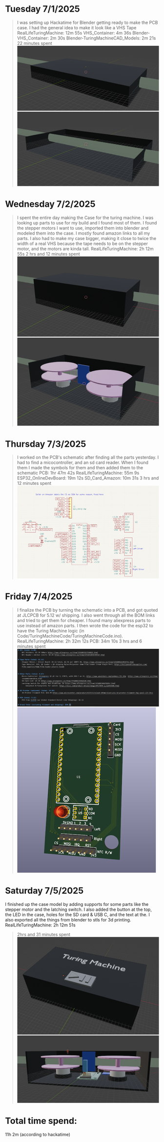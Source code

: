 # Tuesday 7/1/2025
> I was setting up Hackatime for Blender getting ready to make the PCB case. I had the general idea to make it look like a VHS Tape
RealLifeTuringMachine: 12m 55s
VHS_Container: 4m 36s
Blender-VHS_Container: 2m 30s
Blender-TuringMachineCAD_Models: 2m 21s
> 22 minutes spent
![Outside Case](images/7-1-2025/outside.png)
![Inside Case](images/7-1-2025/inside.png)

# Wednesday 7/2/2025
> I spent the entire day making the Case for the turing machine. I was looking up parts to use for my build and I found most of them. I found the stepper motors I want to use, imported them into blender and modeled them into the case. I mostly found amazon links to all my parts. I also had to make my case bigger, making it close to twice the width of a real VHS because the tape needs to be on the stepper motor, and the motors are kinda tall.
RealLifeTuringMachine: 2h 12m 55s
> 2 hrs and 12 minutes spent
![Outside Case](images/7-2-2025/outside.png)
![Inside Case](images/7-2-2025/inside.png)

# Thursday 7/3/2025
> I worked on the PCB's schematic after finding all the parts yesterday. I had to find a micocontroller, and an sd card reader. When I found them I made the symbols for them and then added them to the schematic
PCB: 1hr 47m 42s
RealLifeTuringMachine: 55m 9s
ESP32_OnlineDevBoard: 19m 12s
SD_Card_Amazon: 10m 31s
> 3 hrs and 12 minutes spent
![Schematic](images/7-3-2025/schematic.png)

# Friday 7/4/2025
> I finalize the PCB by turning the schematic into a PCB, and got quoted at JLCPCB for 5.12 w/ shipping. I also went through all the BOM links and tried to get them for cheaper. I found many aliexpress parts to use instead of amazon parts. I then wrote the code for the esp32 to have the Turing Machine logic (in Code/TuringMachineCode/TuringMachineCode.ino).
RealLifeTuringMachine: 2h 32m 12s
PCB: 34m 10s
> 3 hrs and 6 minutes spent
![New BOM](images/7-4-2025/bom_updated.png)
![PCB](images/PCB_Front.png)

# Saturday 7/5/2025
I finished up the case model by adding supports for some parts like the stepper motor and the latching switch. I also added the button at the top, the LED in the case, holes for the SD card & USB C, and the text at the. I also exported all the things from blender to stls for 3d printing.
RealLifeTuringMachine: 2h 12m 51s
> 2hrs and 31 minutes spent
![Case](images/CaseFront.png)
![Inside Case](images/MachineInside.png)


# Total time spend:
11h 2m (according to hackatime)